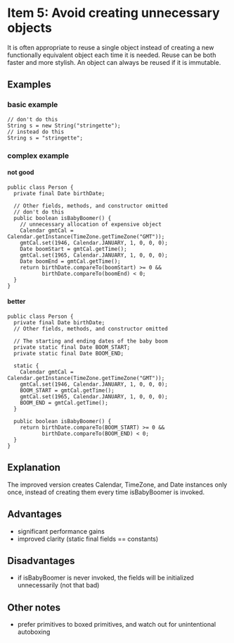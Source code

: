 # Item 5: Avoid creating unnecessary objects

It is often appropriate to reuse a single object instead of creating a new functionally equivalent object each time it is needed. Reuse can be both faster and more stylish. An object can always be reused if it is immutable.

## Examples

### basic example

    // don't do this
    String s = new String("stringette");
    // instead do this
    String s = "stringette";

### complex example

#### not good

    public class Person {
      private final Date birthDate;

      // Other fields, methods, and constructor omitted
      // don't do this
      public boolean isBabyBoomer() {
        // unnecessary allocation of expensive object
        Calendar gmtCal = Calendar.getInstance(TimeZone.getTimeZone("GMT"));
        gmtCal.set(1946, Calendar.JANUARY, 1, 0, 0, 0);
        Date boomStart = gmtCal.getTime();
        gmtCal.set(1965, Calendar.JANUARY, 1, 0, 0, 0);
        Date boomEnd = gmtCal.getTime();
        return birthDate.compareTo(boomStart) >= 0 &&
               birthDate.compareTo(boomEnd) < 0;
      }
    }

#### better

    public class Person {
      private final Date birthDate;
      // Other fields, methods, and constructor omitted

      // The starting and ending dates of the baby boom
      private static final Date BOOM_START;
      private static final Date BOOM_END;

      static {
        Calendar gmtCal = Calendar.getInstance(TimeZone.getTimeZone("GMT"));
        gmtCal.set(1946, Calendar.JANUARY, 1, 0, 0, 0);
        BOOM_START = gmtCal.getTime();
        gmtCal.set(1965, Calendar.JANUARY, 1, 0, 0, 0);
        BOOM_END = gmtCal.getTime();
      }

      public boolean isBabyBoomer() {
        return birthDate.compareTo(BOOM_START) >= 0 &&
               birthDate.compareTo(BOOM_END) < 0;
      }       
    }

## Explanation

The improved version creates Calendar, TimeZone, and Date instances only once, instead of creating them every time isBabyBoomer is invoked.

## Advantages

- significant performance gains
- improved clarity (static final fields == constants)

## Disadvantages

- if isBabyBoomer is never invoked, the fields will be initialized unnecessarily (not that bad)

## Other notes

- prefer primitives to boxed primitives, and watch out for unintentional autoboxing
